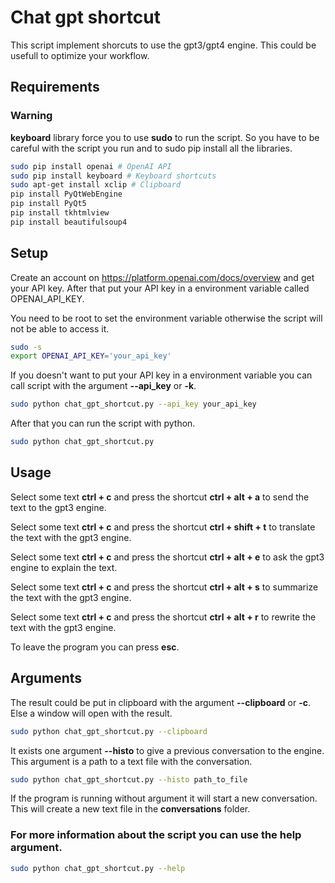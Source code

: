 # Chat gpt shortcut

This script implement shorcuts to use the gpt3/gpt4 engine.
This could be usefull to optimize your workflow.

## Requirements

### Warning

**keyboard** library force you to use **sudo** to run the script.
So you have to be careful with the script you run and to sudo pip install all the libraries.

```bash
sudo pip install openai # OpenAI API
sudo pip install keyboard # Keyboard shortcuts
sudo apt-get install xclip # Clipboard
pip install PyQtWebEngine
pip install PyQt5
pip install tkhtmlview
pip install beautifulsoup4
```

## Setup


Create an account on https://platform.openai.com/docs/overview and get your API key.
After that put your API key in a environment variable called OPENAI_API_KEY.

You need to be root to set the environment variable otherwise the script will not be able to access it.

```bash
sudo -s
export OPENAI_API_KEY='your_api_key'
```

If you doesn't want to put your API key in a environment variable you can call script with the argument **--api_key** or **-k**.

```bash
sudo python chat_gpt_shortcut.py --api_key your_api_key

```

After that you can run the script with python.

```bash
sudo python chat_gpt_shortcut.py
```

## Usage

Select some text **ctrl + c** and press the shortcut **ctrl + alt + a** to send the text to the gpt3 engine.

Select some text **ctrl + c** and press the shortcut **ctrl + shift + t** to translate the text with the gpt3 engine.

Select some text **ctrl + c** and press the shortcut **ctrl + alt + e** to ask the gpt3 engine to explain the text.

Select some text **ctrl + c** and press the shortcut **ctrl + alt + s** to summarize the text with the gpt3 engine.

Select some text **ctrl + c** and press the shortcut **ctrl + alt + r** to rewrite the text with the gpt3 engine.

To leave the program you can press **esc**.

## Arguments

The result could be put in clipboard with the argument **--clipboard** or **-c**.
Else a window will open with the result.

```bash
sudo python chat_gpt_shortcut.py --clipboard
```

It exists one argument **--histo** to give a previous conversation to the engine.
This argument is a path to a text file with the conversation.

```bash
sudo python chat_gpt_shortcut.py --histo path_to_file
```

If the program is running without argument it will start a new conversation.
This will create a new text file in the **conversations** folder.

### For more information about the script you can use the help argument.

```bash
sudo python chat_gpt_shortcut.py --help
```